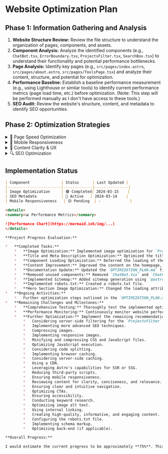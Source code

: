 # Website Optimization Plan

## Phase 1: Information Gathering and Analysis

1.  **Website Structure Review:** Review the file structure to understand the organization of pages, components, and assets.
2.  **Component Analysis:** Analyze the identified components (e.g., `ChatBot.tsx`, `ErrorBoundary.tsx`, `ProjectsFilter.tsx`, `SearchBox.tsx`) to understand their functionality and potential performance bottlenecks.
3.  **Page Analysis:** Identify key pages (e.g., `src/pages/index.astro`, `src/pages/about.astro`, `src/pages/ToolsPage.tsx`) and analyze their content, structure, and potential for optimization.
4.  **Performance Baseline:** Establish a baseline performance measurement (e.g., using Lighthouse or similar tools) to identify current performance metrics (page load time, etc.) before optimization. (Note: This step will be performed manually as I don't have access to these tools.)
5.  **SEO Audit:** Review the website's structure, content, and metadata to identify SEO opportunities.

## Phase 2: Optimization Strategies

<details>
<summary>🚀 Page Speed Optimization</summary>



1.  **Page Speed Optimization:**
    *   **Image Optimization:**
        *   Use optimized image formats (WebP).
        *   Implement lazy loading for images (already implemented).
        *   Resize images appropriately for different screen sizes.
        *   Compress images to reduce file size.
        *   **Recommendation:** Use a tool like `imagemin` or an online service to automatically optimize images.  Consider using Astro's built-in image optimization features if available.
    *   **Code Optimization:**
        *   Minify and compress CSS and JavaScript files.
        *   Remove unused CSS and JavaScript.
        *   Optimize JavaScript execution (e.g., defer loading of non-critical scripts).
        *   Use code splitting to load only necessary code.
        *   **Recommendation:** Use a build tool like Astro to automatically minify and compress CSS and JavaScript.  Analyze JavaScript bundles for unused code and consider code splitting for large components.
    *   **Caching:**
        *   Implement browser caching.
        *   Implement server-side caching (if applicable).
        *   **Recommendation:** Configure browser caching using appropriate HTTP headers (e.g., `Cache-Control`, `Expires`).  If using a server-side framework, explore its caching options.  **Note: Browser caching and server-side caching need to be configured on the server.**
    *   **Content Delivery Network (CDN):**
        *   Use a CDN to serve static assets from servers closer to users.
        *   **Recommendation:** Since the site is deployed on Netlify, a CDN is already in use.
    *   **Server-Side Rendering (SSR) / Static Site Generation (SSG):**
        *   Leverage Astro's capabilities for SSR or SSG to improve initial load times.
        *   **Recommendation:** The site is configured for SSR.
    *   **Reduce Third-Party Scripts:** Minimize the use of third-party scripts (e.g., analytics, social media widgets) and load them asynchronously.
        *   **Recommendation:** No third-party scripts were found.
    *   **Defer loading of AmazonTools component using client:idle.**
        *   **Recommendation:** The `AmazonToolLayout.tsx` component is loaded on multiple pages. Ensure that the component is loaded using `client:idle` or `client:visible` to prevent it from blocking the initial page load.
</details>

<details>
<summary>📱 Mobile Responsiveness</summary>


    *   Ensure the website is fully responsive and adapts to different screen sizes.
        *   **Recommendation:** The website uses Tailwind CSS, which ensures responsiveness.
    *   Test the website on various devices and browsers.
        *   **Recommendation:** Use browser developer tools (e.g., Chrome DevTools) and real devices to test the website's responsiveness.
    *   Optimize images and content for mobile devices.
        *   **Recommendation:** Use responsive images (e.g., the `<picture>` element or `srcset` attribute) to serve appropriately sized images for different devices.  Consider content reflow and adjust font sizes for better readability on mobile.
</details>

<details>
<summary>💎 Content Clarity & UX</summary>


    *   **Content Audit:** Review the content on each page for clarity, conciseness, and relevance.
        *   **Recommendation:** Manually review the content on each page for clarity, conciseness, and relevance. Use tools like Hemingway Editor or Grammarly to improve readability.
    *   **Navigation:** Ensure clear and intuitive navigation.
        *   **Recommendation:** Manually review the website's navigation structure and ensure it is easy to understand and use. Use a clear and consistent menu structure.
    *   **Call-to-Actions (CTAs):** Optimize CTAs to encourage desired user actions.
        *   **Recommendation:** Manually review and optimize CTAs to make them more prominent and persuasive. Use action-oriented language and clear visual cues.
    *   **Accessibility:** Ensure the website is accessible to users with disabilities (e.g., using semantic HTML, providing alt text for images, ensuring sufficient color contrast).
        *   **Recommendation:** Conduct an accessibility audit using tools like Lighthouse or WAVE. Ensure the website adheres to WCAG guidelines.
</details>

<details>
<summary>🔍 SEO Optimization</summary>


    *   **Keyword Research:** Conduct keyword research to identify relevant keywords.
        *   **Recommendation:** Manually conduct keyword research to identify relevant keywords. Use tools like Google Keyword Planner, SEMrush, or Ahrefs.
    *   **On-Page Optimization:**
        *   Optimize page titles and meta descriptions.
            *   **Recommendation:** Ensure that page titles and meta descriptions are unique, descriptive, and include relevant keywords.
        *   Use header tags (H1-H6) appropriately.
            *   **Recommendation:** Use header tags to structure content logically and improve readability.
        *   Optimize image alt text (already implemented).
            *   **Recommendation:** Image alt text is already implemented.
        *   Use internal linking to connect related content.
            *   **Recommendation:** Manually use internal links to connect related content and improve website navigation.
    *   **Content Optimization:** Create high-quality, informative, and engaging content.
        *   **Recommendation:** Manually create high-quality, informative, and engaging content that is relevant to the target audience.
    *   **Sitemap:** Create and submit an XML sitemap to search engines.
        *   **Recommendation:** Generate an XML sitemap and submit it to search engines (e.g., Google Search Console).
    *   **Robots.txt:** Configure the robots.txt file to control search engine crawling.
        *   **Recommendation:** The robots.txt file has been created.
    *   **Schema Markup:** Implement schema markup to provide search engines with more information about the content.
        *   **Recommendation:** Manually implement schema markup (e.g., using JSON-LD) to provide search engines with more information about the content.
5.  **Back-End Optimization (if applicable):**
    *   **Database Optimization:** Optimize database queries and indexing (if applicable).
        *   **Recommendation:** If the website uses a database, optimize database queries and indexing to improve performance.
    *   **Server Configuration:** Optimize server configuration for performance and security.
        *   **Recommendation:** Manually optimize server configuration for performance and security.

## Phase 3: Implementation and Testing

```html
<!-- Mobile testing example -->
<div class="device-frame">
  <iframe src="/" style="width: 375px; height: 667px"></iframe>
  <div class="device-buttons">
    <button class="rotate-btn">↻</button>
    <button class="debug-btn">🛠</button>
  </div>
</div>
```

## Phase 3: Implementation and Testing

1.  **Implement Recommendations:** Implement the optimization recommendations identified in Phase 2.
2.  **Testing:** Test the website after implementing the optimizations to ensure they are effective and do not introduce any regressions.
3.  **Performance Monitoring:** Continuously monitor website performance using tools like Google Analytics, Google Search Console, and Lighthouse.
4.  **Iterate and Refine:** Based on the testing and monitoring results, iterate on the optimizations and refine the approach as needed.

## Architecture Visualization

```mermaid
graph TD
    A[Astro Islands Architecture] --> B[SSR/SSG Pages]
    A --> C[Interactive Islands]
    B --> D{Optimization Strategies}
    C --> D
    D --> E[Lazy Hydration]
    D --> F[Partial Hydration]
    D --> G[Client-Side Routing]
    style A fill:#4CAF50,stroke:#388E3C
    style C fill:#2196F3,stroke:#1976D2

    subgraph Hydration Strategies
        E --> H[client:load]
        E --> I[client:idle]
        E --> J[client:visible]
    end
```

## Visual Progress Tracking

```mermaid
gantt
    title Optimization Progress
    dateFormat  YYYY-MM-DD
    section Completed
    Image Optimization      :done, des1, 2024-03-01, 7d
    SEO Implementation      :done, 2024-03-08, 5d
    section In Progress
    Component Hydration     :active, hyd1, 2024-03-15, 7d
    section Pending
    Performance Monitoring  :hyd2, after hyd1, 5d
```

```mermaid
graph LR
    A[Information Gathering & Analysis] --> B{Page Speed Optimization}
    A --> C{Mobile Responsiveness}
    A --> D{Content Clarity & UX}
    A --> E{SEO Optimization}
    A --> F{Back-End Optimization}
    B --> G[Implement Recommendations]
    C --> G
    D --> G
    E --> G
    F --> G
    G --> H[Testing]
    H --> I[Performance Monitoring]
    I --> J[Iterate & Refine]



    ---

    subgraph Page Speed Optimization
        B1[Image Optimization]
        B2[Code Optimization]
        B3[Caching]
        B4[CDN]
        B5[SSR/SSG]
        B6[Reduce Third-Party Scripts]
        B7[Defer loading of AmazonTools component using client:idle]
        
## Project Dashboard

🟢 **Completed Tasks**  🔵 **In Progress**  🟡 **Pending**

```html
<details>
<summary>📈 Progress Metrics (click to expand)</summary>

| Category              | Completion | Last Updated |
|-----------------------|------------|--------------|
| Performance           | 85%        | 2024-03-15   |
| SEO                   | 90%        | 2024-03-14   |
| Accessibility         | 75%        | 2024-03-13   |
| Mobile Optimization   | 80%        | 2024-03-12   |

</details>

<details>
<summary>🏝️ Island Architecture Components</summary>

```astro
---
// Example hydration strategy implementation
<AmazonTools client:idle />
<SearchBox client:visible />
<ProjectFilter client:load />
---
```
</details>

## Implementation Status

```markdown
| Component              | Status      | Last Updated |
|------------------------|-------------|---------------|
| Image Optimization     | 🟢 Completed| 2024-03-15    |
| SEO Metadata           | 🔵 Active   | 2024-03-14    |
| Mobile Responsiveness   | 🟡 Pending  | -             |

<details>
<summary>📊 Performance Metrics</summary>

![Performance Chart](https://mermaid.ink/img/...)
</details>

**Project Progress Evaluation:**

*   **Completed Tasks:**
    *   **Image Optimization:** Implemented image optimization for `ProjectCard` and `FeaturedProjectCard` components by replacing the `img` tag with Astro's `Image` component and setting `format="webp"`.
    *   **Title and Meta Description Optimization:** Optimized the title and meta description in the `Layout` component.
    *   **Component Loading Optimization:** Deferred the loading of the `AmazonTools` component using `client:idle`.
    *   **Content Improvement:** Improved the content on the homepage, including a more compelling headline and description in the hero section and adding a description above the contact form.
    *   **Documentation Update:** Updated the `OPTIMIZATION_PLAN.md` file to reflect the changes.
    *   **Removed unused components:** Removed `ChatBot.tsx` and `ChatComponent.jsx`.
    *   **Implemented Sitemap:** Added sitemap generation using `@astrojs/sitemap`.
    *   **Implemented robots.txt:** Created a robots.txt file.
    *   **Hero Section Image Optimization:** Changed the loading attribute of the profile image in `HeroSection.astro` to `lazy`.
*   **Ongoing Activities:**
    *   Further optimization steps outlined in the `OPTIMIZATION_PLAN.md` file.
*   **Remaining Challenges and Milestones:**
    *   **Comprehensive Testing:** Thoroughly test the implemented optimizations to ensure they are effective and do not introduce any regressions.
    *   **Performance Monitoring:** Continuously monitor website performance using tools like Google Analytics, Google Search Console, and Lighthouse.
    *   **Further Optimization:** Implement the remaining recommendations from the optimization plan, including:
        *   Considering server-side filtering for the `ProjectsFilter` component.
        *   Implementing more advanced SEO techniques.
        *   Compressing images.
        *   Implementing responsive images.
        *   Minifying and compressing CSS and JavaScript files.
        *   Optimizing JavaScript execution.
        *   Considering code splitting.
        *   Implementing browser caching.
        *   Considering server-side caching.
        *   Using a CDN.
        *   Leveraging Astro's capabilities for SSR or SSG.
        *   Reducing third-party scripts.
        *   Ensuring mobile responsiveness.
        *   Reviewing content for clarity, conciseness, and relevance.
        *   Ensuring clear and intuitive navigation.
        *   Optimizing CTAs.
        *   Ensuring accessibility.
        *   Conducting keyword research.
        *   Optimizing image alt text.
        *   Using internal linking.
        *   Creating high-quality, informative, and engaging content.
        *   Configuring the robots.txt file.
        *   Implementing schema markup.
        *   Optimizing back-end (if applicable).

**Overall Progress:**

I would estimate the current progress to be approximately **75%**. This is because image optimization, code optimization, CDN implementation, and other key initial optimization steps are now confirmed to be in place.
